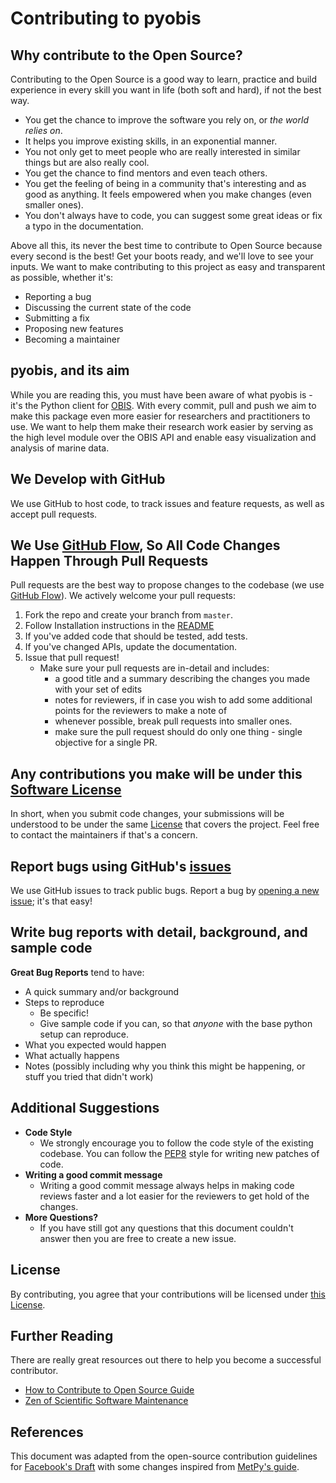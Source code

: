# Contributing to pyobis
## Why contribute to the Open Source?
Contributing to the Open Source is a good way to learn, practice and build experience in every skill you want in life (both soft and hard), if not the best way.
+ You get the chance to improve the software you rely on, or *the world relies on*.
+ It helps you improve existing skills, in an exponential manner.
+ You not only get to meet people who are really interested in similar things but are also really cool.
+ You get the chance to find mentors and even teach others.
+ You get the feeling of being in a community that's interesting and as good as anything. It feels empowered when you make changes (even smaller ones).
+ You don't always have to code, you can suggest some great ideas or fix a typo in the documentation.

Above all this, its never the best time to contribute to Open Source because every second is the best! Get your boots ready, and we'll love to see your inputs. We want to make contributing to this project as easy and transparent as possible, whether it's:

- Reporting a bug
- Discussing the current state of the code
- Submitting a fix
- Proposing new features
- Becoming a maintainer

## pyobis, and its aim
While you are reading this, you must have been aware of what pyobis is - it's the Python client for [OBIS](https://obis.org/). With every commit, pull and push we aim to make this package even more easier for researchers and practitioners to use. We want to help them make their research work easier by serving as the high level module over the OBIS API and enable easy visualization and analysis of marine data.

## We Develop with GitHub
We use GitHub to host code, to track issues and feature requests, as well as accept pull requests.

## We Use [GitHub Flow](https://guides.github.com/introduction/flow/index.html), So All Code Changes Happen Through Pull Requests
Pull requests are the best way to propose changes to the codebase (we use [GitHub Flow](https://guides.github.com/introduction/flow/index.html)). We actively welcome your pull requests:

1. Fork the repo and create your branch from `master`.
2. Follow Installation instructions in the [README](https://github.com/iobis/pyobis/blob/master/README.rst)
3. If you've added code that should be tested, add tests.
4. If you've changed APIs, update the documentation.
5. Issue that pull request!
    + Make sure your pull requests are in-detail and includes:
        - a good title and a summary describing the changes you made with your set of edits
        - notes for reviewers, if in case you wish to add some additional points for the reviewers to make a note of
        - whenever possible, break pull requests into smaller ones.
        - make sure the pull request should do only one thing - single objective for a single PR.

## Any contributions you make will be under this [Software License](https://github.com/iobis/pyobis/blob/master/LICENSE)
In short, when you submit code changes, your submissions will be understood to be under the same [License](https://github.com/iobis/pyobis/blob/master/LICENSE) that covers the project. Feel free to contact the maintainers if that's a concern.

## Report bugs using GitHub's [issues](https://github.com/iobis/pyobis/issues)
We use GitHub issues to track public bugs. Report a bug by [opening a new issue](); it's that easy!

## Write bug reports with detail, background, and sample code
**Great Bug Reports** tend to have:
- A quick summary and/or background
- Steps to reproduce
  - Be specific!
  - Give sample code if you can, so that *anyone* with the base python setup can reproduce.
- What you expected would happen
- What actually happens
- Notes (possibly including why you think this might be happening, or stuff you tried that didn't work)

## Additional Suggestions
+ **Code Style**
  + We strongly encourage you to follow the code style of the existing codebase. You can follow the [PEP8](https://pep8.org/) style for writing new patches of code.
+ **Writing a good commit message**
  + Writing a good commit message always helps in making code reviews faster and a lot easier for the reviewers to get hold of the changes.
+ **More Questions?**
  + If you have still got any questions that this document couldn't answer then you are free to create a new issue.

## License
By contributing, you agree that your contributions will be licensed under [this License](https://github.com/iobis/pyobis/blob/master/LICENSE).

## Further Reading
There are really great resources out there to help you become a successful contributor.
  + [How to Contribute to Open Source Guide](https://opensource.guide/how-to-contribute/)
  + [Zen of Scientific Software Maintenance](https://jrleeman.github.io/ScientificSoftwareMaintenance/)

## References
This document was adapted from the open-source contribution guidelines for [Facebook's Draft](https://github.com/facebook/draft-js/blob/a9316a723f9e918afde44dea68b5f9f39b7d9b00/CONTRIBUTING.md) with some changes inspired from [MetPy's guide](https://github.com/Unidata/MetPy/blob/main/CONTRIBUTING.md).
